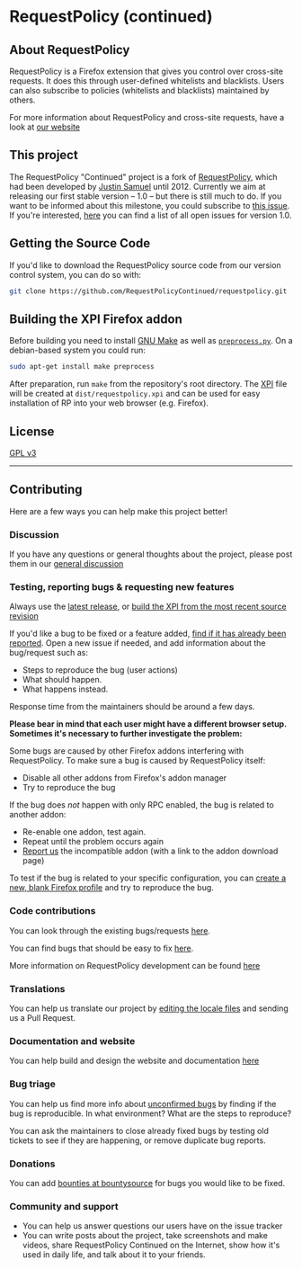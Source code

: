 # RequestPolicy (continued)

## About RequestPolicy

RequestPolicy is a Firefox extension that gives you control over cross-site requests. It does this through user-defined whitelists and blacklists. Users can also subscribe to policies (whitelists and blacklists) maintained by others.

For more information about RequestPolicy and cross-site requests, have a look at [our website](https://requestpolicycontinued.github.io/)

## This project

The RequestPolicy "Continued" project is a fork of [RequestPolicy](https://github.com/RequestPolicy/requestpolicy), which had been developed by [Justin Samuel](https://github.com/jsamuel) until 2012. Currently we aim at releasing our first stable version – 1.0 – but there is still much to do. If you want to be informed about this milestone, you could subscribe to [this issue](https://github.com/RequestPolicyContinued/requestpolicy/issues/446). If you're interested, [here](https://github.com/RequestPolicyContinued/requestpolicy/milestones/1.0)  you can find a list of all open issues for version 1.0.


## Getting the Source Code

If you'd like to download the RequestPolicy source code from our version control system, you can do so with:

```bash
git clone https://github.com/RequestPolicyContinued/requestpolicy.git
```

## Building the XPI Firefox addon

Before building you need to install [GNU Make](https://www.gnu.org/software/make/) as well as [`preprocess.py`](https://code.google.com/p/preprocess/). On a debian-based system you could run:

```bash
sudo apt-get install make preprocess
```

After preparation, run `make` from the repository's root directory.  The [XPI](https://developer.mozilla.org/en-US/docs/XPI) file will be created at `dist/requestpolicy.xpi` and can be used for easy installation of RP into your web browser (e.g. Firefox).


## License

[GPL v3](LICENSE)

----------------------------------------

## Contributing

Here are a few ways you can help make this project better!

### Discussion
If you have any questions or general thoughts about the project, please post them in our [general discussion](https://github.com/RequestPolicyContinued/requestpolicy/issues/484)


### Testing, reporting bugs & requesting new features

Always use the [latest release](https://github.com/RequestPolicyContinued/requestpolicy/releases/), or [build the XPI from the most recent source revision](https://github.com/RequestPolicyContinued/requestpolicy#getting-the-source-code)

If you'd like a bug to be fixed or a feature added, [find if it has already been reported](https://github.com/RequestPolicyContinued/requestpolicy/issues). Open a new issue if needed, and add information about the bug/request such as:

 * Steps to reproduce the bug (user actions)
 * What should happen.
 * What happens instead.

Response time from the maintainers should be around a few days.

**Please bear in mind that each user might have a different browser setup. Sometimes it's necessary to further investigate the problem:**

Some bugs are caused by other Firefox addons interfering with RequestPolicy. To make sure a bug is caused by RequestPolicy itself:

 * Disable all other addons from Firefox's addon manager
 * Try to reproduce the bug

If the bug does _not_ happen with only RPC enabled, the bug is related to another addon:

 * Re-enable one addon, test again.
 * Repeat until the problem occurs again
 * [Report us](https://github.com/RequestPolicyContinued/requestpolicy/issues) the incompatible addon (with a link to the addon download page)

To test if the bug is related to your specific configuration, you can [create a new, blank Firefox profile](https://support.mozilla.org/en-US/kb/profile-manager-create-and-remove-firefox-profiles) and try to reproduce the bug.


### Code contributions

You can look through the existing bugs/requests [here](https://github.com/RequestPolicyContinued/requestpolicy/issues).

You can find bugs that should be easy to fix [here](https://github.com/RequestPolicyContinued/requestpolicy/labels/easy).

More information on RequestPolicy development can be found [here](https://github.com/RequestPolicyContinued/requestpolicy/wiki)


### Translations

You can help us translate our project by [editing the locale files](https://github.com/RequestPolicyContinued/requestpolicy/tree/dev-1.0/src/locale) and sending us a Pull Request. 



### Documentation and website

You can help build and design the website and documentation [here](https://github.com/requestpolicycontinued/requestpolicycontinued.github.io)


### Bug triage

You can help us find more info about [unconfirmed bugs](https://github.com/RequestPolicyContinued/requestpolicy/issues?q=is%3Aopen+is%3Aissue+label%3Aunconfirmed+) by finding if the bug is reproducible. In what environment? What are the steps to reproduce? 
 
You can ask the maintainers to close already fixed bugs by testing old tickets to see if they are happening, or remove duplicate bug reports.

### Donations
You can add [bounties at bountysource](https://www.bountysource.com/teams/requestpolicycontinued/issues) for bugs you would like to be fixed.

### Community  and support

* You can help us answer questions our users have on the issue tracker
* You can write posts about the project, take screenshots and make videos, share RequestPolicy Continued on the Internet, show how it's used in daily life, and talk about it to your friends.
